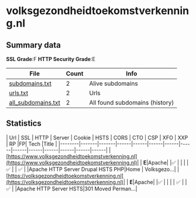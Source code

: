 

# volksgezondheidtoekomstverkenning.nl
## Summary data


**SSL Grade**:F
**HTTP Security Grade**:E


| File       | Count | Info |
|------------|-------|------|
|[subdomains.txt](/data/volksgezondheidtoekomstverkenning.nl/subdomains.txt)|2|Alive subdomains|
|[urls.txt](/data/volksgezondheidtoekomstverkenning.nl/urls.txt)|2|Urls|
|[all_subdomains.txt](/data/volksgezondheidtoekomstverkenning.nl/all_subdomains.txt)|2|All found subdomains (history)|


## Statistics


| Url | SSL | HTTP | Server | Cookie | HSTS | CORS | CTO | CSP | XFO | XXP | RP |FP| Tech |Title |
|--------|-------|-------|------|------|------|------|------|------|------|------|------|------|------|
|[https://www.volksgezondheidtoekomstverkenning.nl](https://www.volksgezondheidtoekomstverkenning.nl)| | **E**|Apache| |:white_check_mark: | | | | :white_check_mark: | | :white_check_mark: | |Apache HTTP Server Drupal HSTS PHP|Home | Volksgezo...|
|[https://volksgezondheidtoekomstverkenning.nl](https://volksgezondheidtoekomstverkenning.nl)| | **E**|Apache| |:white_check_mark: | | | | :white_check_mark: | | :white_check_mark: | |Apache HTTP Server HSTS|301 Moved Perman...|